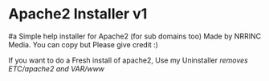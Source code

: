# Apache2 Installer v1
#a Simple help installer for Apache2 (for sub domains too)
Made by NRRINC Media. You can copy but Please give credit :)

If you want to do a Fresh install of apache2, Use my Uninstaller *removes ETC/apache2 and VAR/www*

